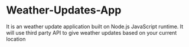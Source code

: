 # Weather-Updates-App
It is an weather update application built on Node.js JavaScript runtime. It will use third party API to give weather updates based on your current location
